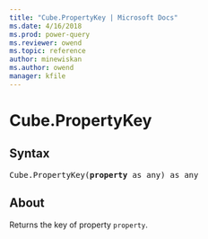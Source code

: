 ```yaml
---
title: "Cube.PropertyKey | Microsoft Docs"
ms.date: 4/16/2018
ms.prod: power-query
ms.reviewer: owend
ms.topic: reference
author: minewiskan
ms.author: owend
manager: kfile
---
```

# Cube.PropertyKey

## Syntax

<pre>
Cube.PropertyKey(<b>property</b> as any) as any
</pre>

## About
Returns the key of property `property`.